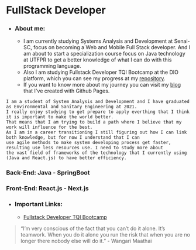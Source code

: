 # FullStack Developer
   - ### About me:
     - I am currently studying Systems Analysis and Development at Senai-SC, focus on becoming a Web and Mobile Full Stack developer. And I am about to start a specialization course focus on Java technology at UTFPR to get a better knowledge of what I can do with this programming language.  
     - Also I am studying Fullstack Developer TQI Bootcamp at the DIO platform, which you can see my progress at my [repository](#repository).  
     - If you want to know more about my journey you can visit my [blog](https://moura196.github.io/Moura196/) that I've created with Github Pages.
    
    
    I am a student of System Analysis and Development and I have graduated as Environmental and Sanitary Engineering at 2021.  
    I really enjoy studying to get prepare to apply everthing that I think it is important to make the world better.  
    That means that I am trying to build a path where I believe that my work will influence for the best.  
    As I am in a career transitioning I still figuring out how I can link both knowledge, but for now I understand that I can  
    use agile methods to make system developing process get faster, resulting use less resources use. I need to study more about  
    the vast field of frameworks of the technology that I currently using (Java and React.js) to have better efficiency.
   
### Back-End: Java - SpringBoot  
### Front-End: React.js - Next.js
   - ### Important Links:
     - <a name="repository" href="https://github.com/Moura196/dio-desafio-github">Fullstack Developer TQI Bootcamp<a>

> “I’m very conscious of the fact that you can’t do it alone. It’s teamwork. When you do it alone you run the risk that when you are no longer there nobody else will do it.” - Wangari Maathai

<!-- 
Structure of my readme:
   - About me: your work and interests
   - Skills
   - Tools
   - Contributions you're proud of, and context about those contributions
   - Guidance for getting help in communities where you're involved

<details open>

<summary>Tips for collapsed sections</summary>

### You can add a header

You can add text within a collapsed section.

You can add an image or a code block, too.

```ruby
   puts "Hello World"
```

</details> -->
